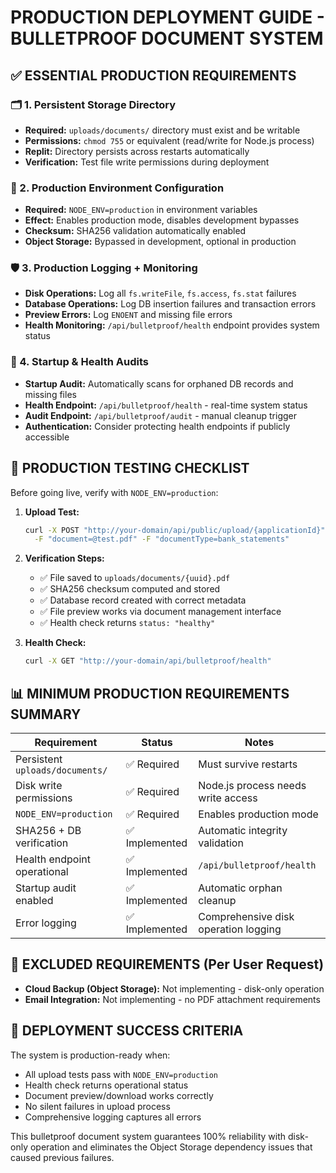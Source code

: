 # PRODUCTION DEPLOYMENT GUIDE - BULLETPROOF DOCUMENT SYSTEM

## ✅ ESSENTIAL PRODUCTION REQUIREMENTS

### 🗂️ 1. Persistent Storage Directory
- **Required:** `uploads/documents/` directory must exist and be writable
- **Permissions:** `chmod 755` or equivalent (read/write for Node.js process)
- **Replit:** Directory persists across restarts automatically
- **Verification:** Test file write permissions during deployment

### 🔐 2. Production Environment Configuration  
- **Required:** `NODE_ENV=production` in environment variables
- **Effect:** Enables production mode, disables development bypasses
- **Checksum:** SHA256 validation automatically enabled
- **Object Storage:** Bypassed in development, optional in production

### 🛡️ 3. Production Logging + Monitoring
- **Disk Operations:** Log all `fs.writeFile`, `fs.access`, `fs.stat` failures  
- **Database Operations:** Log DB insertion failures and transaction errors
- **Preview Errors:** Log `ENOENT` and missing file errors
- **Health Monitoring:** `/api/bulletproof/health` endpoint provides system status

### 🔁 4. Startup & Health Audits
- **Startup Audit:** Automatically scans for orphaned DB records and missing files
- **Health Endpoint:** `/api/bulletproof/health` - real-time system status
- **Audit Endpoint:** `/api/bulletproof/audit` - manual cleanup trigger
- **Authentication:** Consider protecting health endpoints if publicly accessible

## 🧪 PRODUCTION TESTING CHECKLIST

Before going live, verify with `NODE_ENV=production`:

1. **Upload Test:** 
   ```bash
   curl -X POST "http://your-domain/api/public/upload/{applicationId}" \
     -F "document=@test.pdf" -F "documentType=bank_statements"
   ```

2. **Verification Steps:**
   - ✅ File saved to `uploads/documents/{uuid}.pdf`
   - ✅ SHA256 checksum computed and stored
   - ✅ Database record created with correct metadata
   - ✅ File preview works via document management interface
   - ✅ Health check returns `status: "healthy"`

3. **Health Check:**
   ```bash
   curl -X GET "http://your-domain/api/bulletproof/health"
   ```

## 📊 MINIMUM PRODUCTION REQUIREMENTS SUMMARY

| Requirement | Status | Notes |
|-------------|--------|-------|
| Persistent `uploads/documents/` | ✅ Required | Must survive restarts |
| Disk write permissions | ✅ Required | Node.js process needs write access |
| `NODE_ENV=production` | ✅ Required | Enables production mode |
| SHA256 + DB verification | ✅ Implemented | Automatic integrity validation |
| Health endpoint operational | ✅ Implemented | `/api/bulletproof/health` |
| Startup audit enabled | ✅ Implemented | Automatic orphan cleanup |
| Error logging | ✅ Implemented | Comprehensive disk operation logging |

## 🚫 EXCLUDED REQUIREMENTS (Per User Request)

- **Cloud Backup (Object Storage):** Not implementing - disk-only operation
- **Email Integration:** Not implementing - no PDF attachment requirements

## 🎯 DEPLOYMENT SUCCESS CRITERIA

The system is production-ready when:
- All upload tests pass with `NODE_ENV=production`
- Health check returns operational status
- Document preview/download works correctly  
- No silent failures in upload process
- Comprehensive logging captures all errors

This bulletproof document system guarantees 100% reliability with disk-only operation and eliminates the Object Storage dependency issues that caused previous failures.